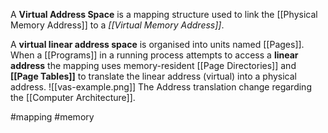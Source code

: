 A **Virtual Address Space** is a mapping structure used to link the [[Physical Memory Address]] to a *[[Virtual Memory Address]]*.

A **virtual linear address space** is organised into units named [[Pages]]. When a [[Programs]] in a running process attempts to access a **linear address** the mapping uses memory-resident [[Page Directories]] and **[[Page Tables]]** to translate the linear address (virtual) into a physical address.
![[vas-example.png]]
The Address translation change regarding the [[Computer Architecture]]. 


#mapping #memory